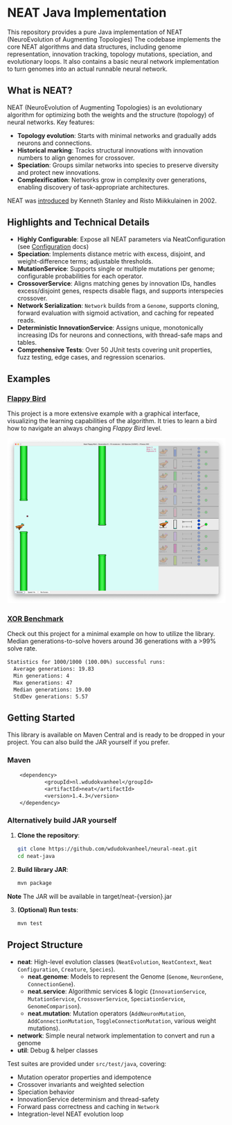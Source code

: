 # NEAT Java Implementation

This repository provides a pure Java implementation of NEAT (NeuroEvolution of Augmenting Topologies) The codebase
implements the core NEAT algorithms and data structures, including genome representation, innovation tracking, topology
mutations, speciation, and evolutionary loops. It also contains a basic neural network implementation to turn genomes
into an actual runnable neural network.

## What is NEAT?

NEAT (NeuroEvolution of Augmenting Topologies) is an evolutionary algorithm for optimizing both the weights and the
structure (topology) of neural networks. Key features:

* **Topology evolution**: Starts with minimal networks and gradually adds neurons and connections.
* **Historical marking**: Tracks structural innovations with innovation numbers to align genomes for crossover.
* **Speciation**: Groups similar networks into species to preserve diversity and protect new innovations.
* **Complexification**: Networks grow in complexity over generations, enabling discovery of task-appropriate
  architectures.

NEAT was [introduced](http://nn.cs.utexas.edu/downloads/papers/stanley.ec02.pdf) by Kenneth Stanley and Risto
Miikkulainen in 2002.

## Highlights and Technical Details

* **Highly Configurable**: Expose all NEAT parameters via NeatConfiguration (see [Configuration](docs/configuration.md) docs)
* **Speciation**: Implements distance metric with excess, disjoint, and weight-difference terms; adjustable thresholds.
* **MutationService**: Supports single or multiple mutations per genome; configurable probabilities for each operator.
* **CrossoverService**: Aligns matching genes by innovation IDs, handles excess/disjoint genes, respects disable flags,
  and supports interspecies crossover.
* **Network Serialization**: `Network` builds from a `Genome`, supports cloning, forward evaluation with sigmoid
  activation, and caching for repeated reads.
* **Deterministic InnovationService**: Assigns unique, monotonically increasing IDs for neurons and connections, with
  thread-safe maps and tables.
* **Comprehensive Tests**: Over 50 JUnit tests covering unit properties, fuzz testing, edge cases, and regression
  scenarios.

## Examples

### [Flappy Bird](https://github.com/wdudokvanheel/neural-neat-flappy)

This project is a more extensive example with a graphical interface, visualizing the learning capabilities of the
algorithm. It tries to learn a bird how to navigate an always changing *Flappy Bird* level.

![Neat Flappy screenshot](docs/flappy-screenshot.png)

### [XOR Benchmark](https://github.com/wdudokvanheel/neural-neat-xor)

Check out this project for a minimal example on how to utilize the library. Median generations-to-solve hovers around
36 generations with a >99% solve rate.

```
Statistics for 1000/1000 (100.00%) successful runs:
  Average generations: 19.83
  Min generations: 4
  Max generations: 47
  Median generations: 19.00
  StdDev generations: 5.57
```

## Getting Started

This library is available on Maven Central and is ready to be dropped in your project. You can also build the
JAR yourself if you prefer.

### Maven

```
    <dependency>
            <groupId>nl.wdudokvanheel</groupId>
            <artifactId>neat</artifactId>
            <version>1.4.3</version>
    </dependency>
```

### Alternatively build JAR yourself

1. **Clone the repository**:

   ```bash
   git clone https://github.com/wdudokvanheel/neural-neat.git
   cd neat-java
   ```
2. **Build library JAR**:

   ```bash
   mvn package
   ```

**Note** The JAR will be available in target/neat-{version}.jar

3. **(Optional) Run tests**:

   ```bash
   mvn test
   ```

## Project Structure

* **neat**: High-level evolution classes (`NeatEvolution`, `NeatContext`, `Neat Configuration`, `Creature`, `Species`).
  * **neat.genome**: Models to represent the Genome (`Genome`, `NeuronGene`, `ConnectionGene`).
  * **neat.service**: Algorithmic services & logic (`InnovationService`, `MutationService`,
    `CrossoverService`, `SpeciationService`, `GenomeComparison`).
  * **neat.mutation**: Mutation operators (`AddNeuronMutation`, `AddConnectionMutation`,
    `ToggleConnectionMutation`, various weight mutations).
* **network**: Simple neural network implementation to convert and run a genome
* **util**: Debug & helper classes


Test suites are provided under `src/test/java`, covering:

* Mutation operator properties and idempotence
* Crossover invariants and weighted selection
* Speciation behavior
* InnovationService determinism and thread-safety
* Forward pass correctness and caching in `Network`
* Integration-level NEAT evolution loop